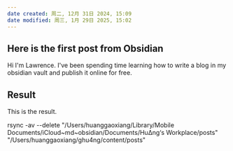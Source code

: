 ```yaml
---
date created: 周二, 12月 31日 2024, 15:09
date modified: 周三, 1月 29日 2025, 15:02
---
```


## Here is the first post from Obsidian
Hi I'm Lawrence.
I've been spending time learning how to write a blog in my obsidian vault and publish it online for free.

## Result
This is the result.


rsync -av --delete "/Users/huanggaoxiang/Library/Mobile Documents/iCloud~md~obsidian/Documents/Hu∆ng‘s Workplace/posts" "/Users/huanggaoxiang/ghu4ng/content/posts"